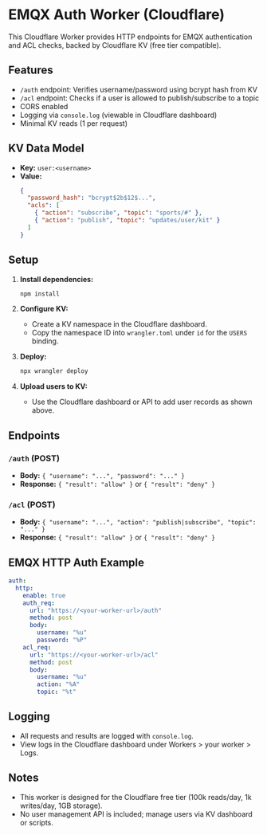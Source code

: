 # EMQX Auth Worker (Cloudflare)

This Cloudflare Worker provides HTTP endpoints for EMQX authentication and ACL checks, backed by Cloudflare KV (free tier compatible).

## Features
- `/auth` endpoint: Verifies username/password using bcrypt hash from KV
- `/acl` endpoint: Checks if a user is allowed to publish/subscribe to a topic
- CORS enabled
- Logging via `console.log` (viewable in Cloudflare dashboard)
- Minimal KV reads (1 per request)

## KV Data Model
- **Key:** `user:<username>`
- **Value:**
  ```json
  {
    "password_hash": "bcrypt$2b$12$...",
    "acls": [
      { "action": "subscribe", "topic": "sports/#" },
      { "action": "publish", "topic": "updates/user/kit" }
    ]
  }
  ```

## Setup

1. **Install dependencies:**
   ```sh
   npm install
   ```

2. **Configure KV:**
   - Create a KV namespace in the Cloudflare dashboard.
   - Copy the namespace ID into `wrangler.toml` under `id` for the `USERS` binding.

3. **Deploy:**
   ```sh
   npx wrangler deploy
   ```

4. **Upload users to KV:**
   - Use the Cloudflare dashboard or API to add user records as shown above.

## Endpoints

### `/auth` (POST)
- **Body:** `{ "username": "...", "password": "..." }`
- **Response:** `{ "result": "allow" }` or `{ "result": "deny" }`

### `/acl` (POST)
- **Body:** `{ "username": "...", "action": "publish|subscribe", "topic": "..." }`
- **Response:** `{ "result": "allow" }` or `{ "result": "deny" }`

## EMQX HTTP Auth Example

```yaml
auth:
  http:
    enable: true
    auth_req:
      url: "https://<your-worker-url>/auth"
      method: post
      body:
        username: "%u"
        password: "%P"
    acl_req:
      url: "https://<your-worker-url>/acl"
      method: post
      body:
        username: "%u"
        action: "%A"
        topic: "%t"
```

## Logging
- All requests and results are logged with `console.log`.
- View logs in the Cloudflare dashboard under Workers > your worker > Logs.

## Notes
- This worker is designed for the Cloudflare free tier (100k reads/day, 1k writes/day, 1GB storage).
- No user management API is included; manage users via KV dashboard or scripts. 